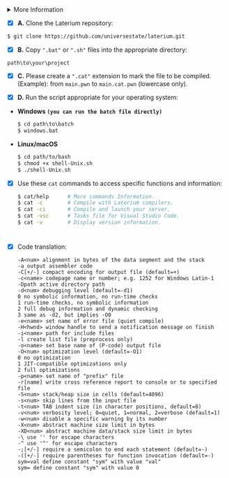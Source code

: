 <details>
  
  <summary>More Information</summary>
  
  > [Licenses](https://github.com/universestate/laterium/blob/main/LICENSE.md)
  > [Notices](https://github.com/universestate/laterium/blob/main/NOTICE.md)
  > [Example](https://github.com/universestate/laterium/blob/main/STRUCT.md)
  > [Report/Help](https://github.com/universestate/laterium/pulls)
  
</details>

- [x] **A.** Clone the Laterium repository:
```bash
$ git clone https://github.com/universestate/laterium.git
```
- [x] **B.** Copy `".bat"` or `".sh"` files into the appropriate directory:
```
path\to\your\project
```
- [x] **C.** Please create a `".cat"` extension to mark the file to be compiled. (Example): from `main.pwn` to `main.cat.pwn` (lowercase only).

- [x] **D.** Run the script appropriate for your operating system:
- **Windows `(you can run the batch file directly)`**
  ```bat
  $ cd path\to\batch
  $ windows.bat
  ```
- **Linux/macOS**
  ```sh
  $ cd path/to/bash
  $ chmod +x shell-Unix.sh
  $ ./shell-Unix.sh
  ```
- [x] Use these `cat` commands to access specific functions and information:
  ```sh
  $ cat/help      # More commands Information.
  $ cat -c        # Compile with Laterium compilers.
  $ cat -ci       # Compile and launch your server.
  $ cat -vsc      # Tasks file for Visual Studio Code.
  $ cat -v        # Display version information.
  ```
#
- [x] Code translation:
  ```
  -A<num> alignment in bytes of the data segment and the stack
  -a output assembler code
  -C[+/-] compact encoding for output file (default=+)
  -c<name> codepage name or number; e.g. 1252 for Windows Latin-1
  -Dpath active directory path
  -d<num> debugging level (default=-d1)
  0 no symbolic information, no run-time checks
  1 run-time checks, no symbolic information
  2 full debug information and dynamic checking
  3 same as -d2, but implies -O0
  -e<name> set name of error file (quiet compile)
  -H<hwnd> window handle to send a notification message on finish
  -i<name> path for include files
  -l create list file (preprocess only)
  -o<name> set base name of (P-code) output file
  -O<num> optimization level (default=-O1)
  0 no optimization
  1 JIT-compatible optimizations only
  2 full optimizations
  -p<name> set name of "prefix" file
  -r[name] write cross reference report to console or to specified file
  -S<num> stack/heap size in cells (default=4096)
  -s<num> skip lines from the input file
  -t<num> TAB indent size (in character positions, default=8)
  -v<num> verbosity level; 0=quiet, 1=normal, 2=verbose (default=1)
  -w<num> disable a specific warning by its number
  -X<num> abstract machine size limit in bytes
  -XD<num> abstract machine data/stack size limit in bytes
  -\ use '' for escape characters
  -^ use '^' for escape characters
  -;[+/-] require a semicolon to end each statement (default=-)
  -([+/-] require parentheses for function invocation (default=-)
  sym=val define constant "sym" with value "val"
  sym= define constant "sym" with value 0
  ```
#
